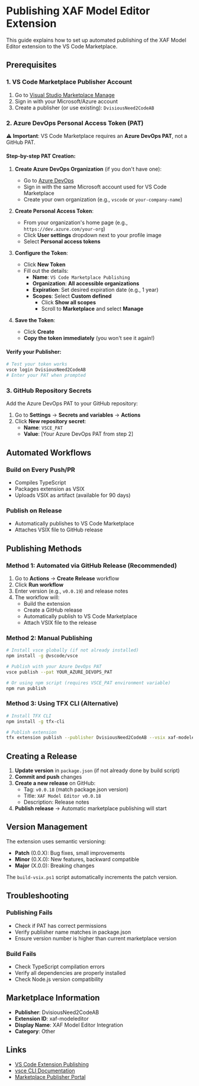 # Publishing XAF Model Editor Extension

This guide explains how to set up automated publishing of the XAF Model Editor extension to the VS Code Marketplace.

## Prerequisites

### 1. VS Code Marketplace Publisher Account

1. Go to [Visual Studio Marketplace Manage](https://marketplace.visualstudio.com/manage)
2. Sign in with your Microsoft/Azure account
3. Create a publisher (or use existing): `DvisiousNeed2CodeAB`

### 2. Azure DevOps Personal Access Token (PAT)

⚠️ **Important**: VS Code Marketplace requires an **Azure DevOps PAT**, not a GitHub PAT.

#### Step-by-step PAT Creation:

1. **Create Azure DevOps Organization** (if you don't have one):
   - Go to [Azure DevOps](https://dev.azure.com)
   - Sign in with the same Microsoft account used for VS Code Marketplace
   - Create your own organization (e.g., `vscode` or `your-company-name`)

2. **Create Personal Access Token**:
   - From your organization's home page (e.g., `https://dev.azure.com/your-org`)
   - Click **User settings** dropdown next to your profile image
   - Select **Personal access tokens**

3. **Configure the Token**:
   - Click **New Token**
   - Fill out the details:
     - **Name**: `VS Code Marketplace Publishing`
     - **Organization**: **All accessible organizations**
     - **Expiration**: Set desired expiration date (e.g., 1 year)
     - **Scopes**: Select **Custom defined**
       - Click **Show all scopes**
       - Scroll to **Marketplace** and select **Manage**

4. **Save the Token**:
   - Click **Create**
   - **Copy the token immediately** (you won't see it again!)

#### Verify your Publisher:
```bash
# Test your token works
vsce login DvisiousNeed2CodeAB
# Enter your PAT when prompted
```

### 3. GitHub Repository Secrets

Add the Azure DevOps PAT to your GitHub repository:

1. Go to **Settings** → **Secrets and variables** → **Actions**
2. Click **New repository secret**:
   - **Name**: `VSCE_PAT`
   - **Value**: [Your Azure DevOps PAT from step 2]

## Automated Workflows

### Build on Every Push/PR
- Compiles TypeScript
- Packages extension as VSIX
- Uploads VSIX as artifact (available for 90 days)

### Publish on Release
- Automatically publishes to VS Code Marketplace
- Attaches VSIX file to GitHub release

## Publishing Methods

### Method 1: Automated via GitHub Release (Recommended)

1. Go to **Actions** → **Create Release** workflow
2. Click **Run workflow**
3. Enter version (e.g., `v0.0.19`) and release notes
4. The workflow will:
   - Build the extension
   - Create a GitHub release
   - Automatically publish to VS Code Marketplace
   - Attach VSIX file to the release

### Method 2: Manual Publishing

```bash
# Install vsce globally (if not already installed)
npm install -g @vscode/vsce

# Publish with your Azure DevOps PAT
vsce publish --pat YOUR_AZURE_DEVOPS_PAT

# Or using npm script (requires VSCE_PAT environment variable)
npm run publish
```

### Method 3: Using TFX CLI (Alternative)

```bash
# Install TFX CLI
npm install -g tfx-cli

# Publish extension
tfx extension publish --publisher DvisiousNeed2CodeAB --vsix xaf-modeleditor-0.0.18.vsix --auth-type pat -t YOUR_AZURE_DEVOPS_PAT
```

## Creating a Release

1. **Update version** in `package.json` (if not already done by build script)
2. **Commit and push** changes
3. **Create a new release** on GitHub:
   - Tag: `v0.0.18` (match package.json version)
   - Title: `XAF Model Editor v0.0.18`
   - Description: Release notes
4. **Publish release** → Automatic marketplace publishing will start

## Version Management

The extension uses semantic versioning:
- **Patch** (0.0.X): Bug fixes, small improvements
- **Minor** (0.X.0): New features, backward compatible
- **Major** (X.0.0): Breaking changes

The `build-vsix.ps1` script automatically increments the patch version.

## Troubleshooting

### Publishing Fails
- Check if PAT has correct permissions
- Verify publisher name matches in package.json
- Ensure version number is higher than current marketplace version

### Build Fails
- Check TypeScript compilation errors
- Verify all dependencies are properly installed
- Check Node.js version compatibility

## Marketplace Information

- **Publisher**: DvisiousNeed2CodeAB
- **Extension ID**: xaf-modeleditor
- **Display Name**: XAF Model Editor Integration
- **Category**: Other

## Links

- [VS Code Extension Publishing](https://code.visualstudio.com/api/working-with-extensions/publishing-extension)
- [vsce CLI Documentation](https://github.com/microsoft/vscode-vsce)
- [Marketplace Publisher Portal](https://marketplace.visualstudio.com/manage)
